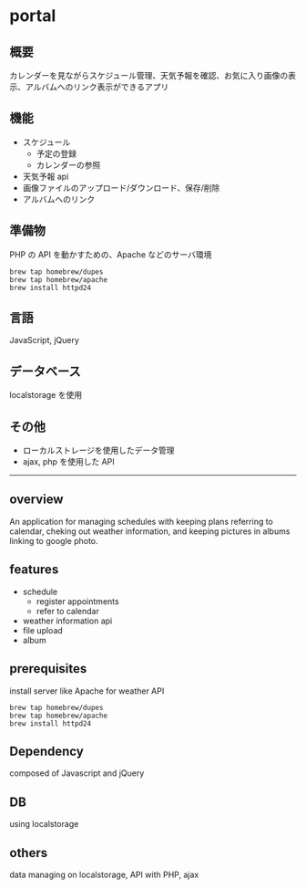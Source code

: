 # portal

## 概要

カレンダーを見ながらスケジュール管理、天気予報を確認、お気に入り画像の表示、アルバムへのリンク表示ができるアプリ

## 機能

- スケジュール
  - 予定の登録
  - カレンダーの参照
- 天気予報 api
- 画像ファイルのアップロード/ダウンロード、保存/削除
- アルバムへのリンク

## 準備物

PHP の API を動かすための、Apache などのサーバ環境

```
brew tap homebrew/dupes
brew tap homebrew/apache
brew install httpd24
```

## 言語

JavaScript, jQuery

## データベース

localstorage を使用

## その他

- ローカルストレージを使用したデータ管理
- ajax, php を使用した API

---

## overview

An application for managing schedules with keeping plans referring to calendar, cheking out weather information, and keeping pictures in albums linking to google photo.

## features

- schedule
  - register appointments
  - refer to calendar
- weather information api
- file upload
- album

## prerequisites

install server like Apache for weather API

```
brew tap homebrew/dupes
brew tap homebrew/apache
brew install httpd24
```

## Dependency

composed of Javascript and jQuery

## DB

using localstorage

## others

data managing on localstorage, API with PHP, ajax
